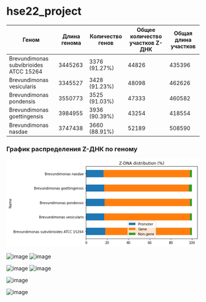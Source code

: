 # hse22_project

|Геном  |Длина генома|Количество генов|Общее количество участков Z-ДНК  |Общая длина участков|
| --- | --- | --- |--- |--- |
|Brevundimonas subvibrioides ATCC 15264 |3445263 |3376 (91.27%)|44826|435396|
|Brevundimonas vesicularis|3345527 |3428 (91.23%) |48098|462626|
|Brevundimonas pondensis| 3550773|3525 (91.03%) |47333|460582|
|Brevundimonas goettingensis|3984955 |3936 (90.39%) |43254|418554|
|Brevundimonas nasdae|3747438|3660 (88.91%)| 52189|508590|


### График распределения Z-ДНК по геному
![](https://github.com/kolbunovaa/images/blob/main/z-dna.png)


![image](https://user-images.githubusercontent.com/93188451/173194274-b39b2191-8fc8-43ac-9dd0-8a9304745556.png) ![image](https://user-images.githubusercontent.com/93188451/173194281-5887625d-3f2a-4168-964b-3f01cbd5348d.png)

![image](https://user-images.githubusercontent.com/93188451/173194291-021846a5-0083-4408-ab5a-f8dcd8cdecf7.png) ![image](https://user-images.githubusercontent.com/93188451/173194302-859caa73-3a11-4f29-b4f9-c1b14dcd35b0.png)

![image](https://user-images.githubusercontent.com/93188451/173194314-bc817dd1-b4ca-4db9-9a0c-bd9528ce4fd6.png)


![image](https://user-images.githubusercontent.com/93188451/173194327-25f662d8-ae30-4503-bd8a-0d4cf7611778.png)





